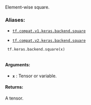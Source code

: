 Element-wise square.



### Aliases:

- [ `tf.compat.v1.keras.backend.square` ](/api_docs/python/tf/keras/backend/square)

- [ `tf.compat.v2.keras.backend.square` ](/api_docs/python/tf/keras/backend/square)



```
 tf.keras.backend.square(x)
 
```



#### Arguments:

- **`x`** : Tensor or variable.



#### Returns:
A tensor.

